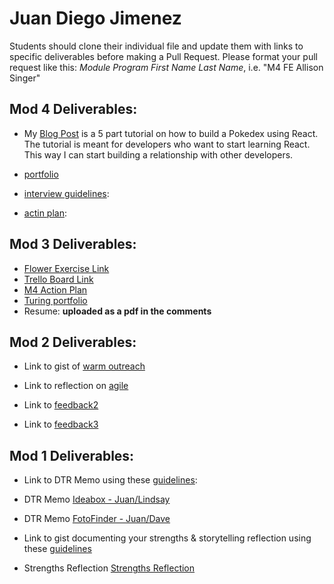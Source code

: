 # Juan Diego Jimenez
Students should clone their individual file and update them with links to specific deliverables before making a Pull Request. Please format your pull request like this: *Module Program First Name Last Name*, i.e. "M4 FE Allison Singer" 

## Mod 4 Deliverables:

* My [Blog Post](https://medium.com/@jdiejim/lets-build-a-pokedex-with-react-part-1-e1ba0b9387a7) is a 5 part tutorial on how to build a Pokedex using React. The tutorial is meant for developers who want to start learning React. This way I can start building a relationship with other developers.

* [portfolio](https://www.turing.io/alumni/juan-diego-jimenez)
* [interview guidelines](https://gist.github.com/jdiejim/fbdfccf625c6479223e37c608e5ca6e5):
* [actin plan](https://gist.github.com/jdiejim/4f1e198d2fc0ed841aeee05b95cf35eb): 

## Mod 3 Deliverables:

* [Flower Exercise Link](https://gist.github.com/jdiejim/54105804d206542ba999af6c9c927ba4)
* [Trello Board Link](https://trello.com/b/SKFo4JjE/job-tracker)
* [M4 Action Plan](https://gist.github.com/jdiejim/77b1ddef405d5567c78f61a5354cff86)
* [Turing portfolio](https://www.turing.io/alumni/juan-diego-jimenez)
* Resume: **uploaded as a pdf in the comments**

## Mod 2 Deliverables:
* Link to gist of [warm outreach](https://gist.github.com/jdiejim/4cf0d02c61521e4d610091f39e718194)

* Link to reflection on [agile](https://gist.github.com/jdiejim/f09d345a0580781b50b7dccbd31c12b0)

* Link to [feedback2](https://gist.github.com/jdiejim/19bcb695a3f029225b360df02b11cb47)

* Link to [feedback3](https://gist.github.com/jdiejim/05faa3798af4bfe21471f011206f24f9)

## Mod 1 Deliverables:
* Link to DTR Memo using these [guidelines](https://github.com/turingschool/career-development-curriculum/blob/master/module_one/dtr_guidelines_memo.md):

* DTR Memo [Ideabox - Juan/Lindsay](https://gist.github.com/jdiejim/9bee3758ccbdbb7116291157befc6667)
* DTR Memo [FotoFinder - Juan/Dave](https://gist.github.com/jdiejim/84e6b7f310dde78291a40142b344e849)

* Link to gist documenting your strengths & storytelling reflection using these [guidelines](https://github.com/turingschool/career-development-curriculum/blob/master/module_one/strengths_storytelling_reflection.md)

* Strengths Reflection [Strengths Reflection](https://gist.github.com/jdiejim/39f8557594d3babcf6fb4b69f46c12f7)
